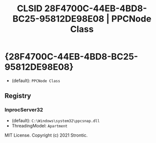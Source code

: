 ﻿---
title: "CLSID 28F4700C-44EB-4BD8-BC25-95812DE98E08 | PPCNode Class"
excerpt: What is COM-Object CLSID 28F4700C-44EB-4BD8-BC25-95812DE98E08?
---

# {28F4700C-44EB-4BD8-BC25-95812DE98E08}

* (default): `PPCNode Class`

## Registry


### InprocServer32

* (default): `C:\Windows\system32\ppcsnap.dll`
* ThreadingModel: `Apartment`

MIT License. Copyright (c) 2021 Strontic.


